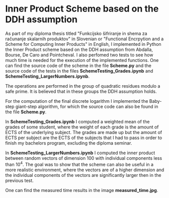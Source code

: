 # Inner Product Scheme based on the DDH assumption

As part of my diploma thesis titled "Funkcijsko šifriranje in shema za računanje skalarnih produktov" in Slovenian or "Functional Encrpytion and a Scheme for Computing Inner Products" in English, I implemented in Python the Inner Product scheme based on the DDH assumption from Abdalla, Bourse, De Caro and Pointcheval. I also perfomed two tests to see how much time is needed for the execution of the implemented functions. One can find the source code of the scheme in the file **Scheme.py** and the source code of the tests in the files **SchemeTesting_Grades.ipynb** and **SchemeTesting_LargerNumbers.ipynb**. 

The operations are performed in the group of quadratic residues modulo a safe prime. It is believed that in these groups the DDH assumption holds. 

For the computation of the final discrete logarithm I implemented the Baby-step giant-step algorithm, for which the source code can also be found in the file  **Scheme.py**. 

In **SchemeTesting_Grades.ipynb** I computed a weighted mean of the grades of some student, where the weight of each grade is the amount of ECTS of the underlying subject. The grades are made up but the amount of ECTS per subject are the ECTS of the subjects that I had to pass in order to finish my bachelors program, excluding the diploma seminar.

In **SchemeTesting_LargerNumbers.ipynb** I computed the inner product between random vectors of dimension 100 with individual components less than $10^4$. The goal was to show that the scheme can also be useful in a more realistic environment, where the vectors are of a higher dimension and the individual components of the vectors are significantly larger then in the previous test. 

One can find the measured time results in the image **measured_time.jpg**. 
